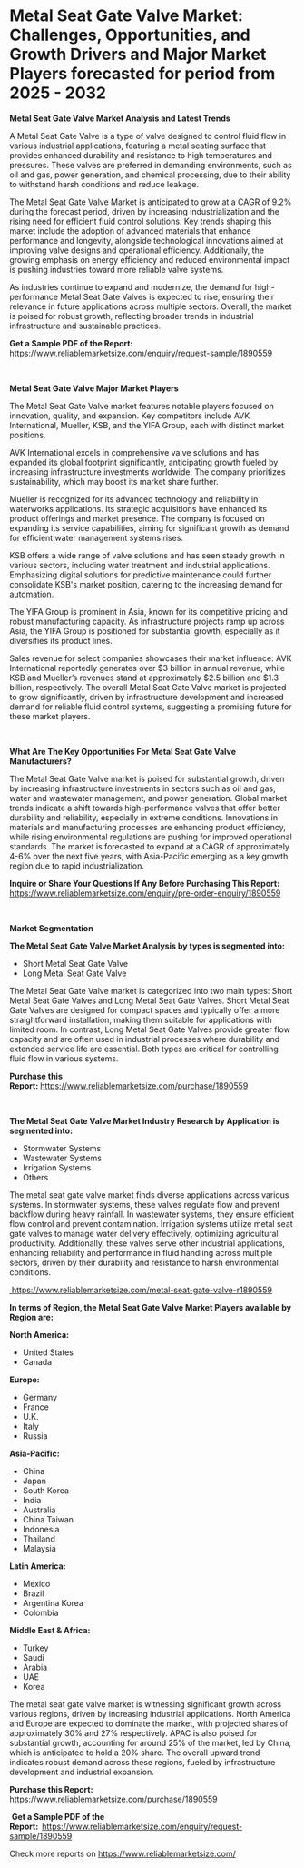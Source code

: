 <p><h1>Metal Seat Gate Valve Market: Challenges, Opportunities, and Growth Drivers and Major Market Players forecasted for period from 2025 - 2032</h1></p><p><strong>Metal Seat Gate Valve Market Analysis and Latest Trends</strong></p>
<p><p>A Metal Seat Gate Valve is a type of valve designed to control fluid flow in various industrial applications, featuring a metal seating surface that provides enhanced durability and resistance to high temperatures and pressures. These valves are preferred in demanding environments, such as oil and gas, power generation, and chemical processing, due to their ability to withstand harsh conditions and reduce leakage.</p><p>The Metal Seat Gate Valve Market is anticipated to grow at a CAGR of 9.2% during the forecast period, driven by increasing industrialization and the rising need for efficient fluid control solutions. Key trends shaping this market include the adoption of advanced materials that enhance performance and longevity, alongside technological innovations aimed at improving valve designs and operational efficiency. Additionally, the growing emphasis on energy efficiency and reduced environmental impact is pushing industries toward more reliable valve systems. </p><p>As industries continue to expand and modernize, the demand for high-performance Metal Seat Gate Valves is expected to rise, ensuring their relevance in future applications across multiple sectors. Overall, the market is poised for robust growth, reflecting broader trends in industrial infrastructure and sustainable practices.</p></p>
<p><strong>Get a Sample PDF of the Report:&nbsp;</strong> <a href="https://www.reliablemarketsize.com/enquiry/request-sample/1890559?utm_campaign=3537&utm_medium=2&utm_source=Github&utm_content=ia&utm_term=11042025&utm_id=metal-seat-gate-valve">https://www.reliablemarketsize.com/enquiry/request-sample/1890559</a></p>
<p>&nbsp;</p>
<p><strong>Metal Seat Gate Valve Major Market Players</strong></p>
<p><p>The Metal Seat Gate Valve market features notable players focused on innovation, quality, and expansion. Key competitors include AVK International, Mueller, KSB, and the YIFA Group, each with distinct market positions.</p><p>AVK International excels in comprehensive valve solutions and has expanded its global footprint significantly, anticipating growth fueled by increasing infrastructure investments worldwide. The company prioritizes sustainability, which may boost its market share further.</p><p>Mueller is recognized for its advanced technology and reliability in waterworks applications. Its strategic acquisitions have enhanced its product offerings and market presence. The company is focused on expanding its service capabilities, aiming for significant growth as demand for efficient water management systems rises.</p><p>KSB offers a wide range of valve solutions and has seen steady growth in various sectors, including water treatment and industrial applications. Emphasizing digital solutions for predictive maintenance could further consolidate KSB's market position, catering to the increasing demand for automation.</p><p>The YIFA Group is prominent in Asia, known for its competitive pricing and robust manufacturing capacity. As infrastructure projects ramp up across Asia, the YIFA Group is positioned for substantial growth, especially as it diversifies its product lines.</p><p>Sales revenue for select companies showcases their market influence: AVK International reportedly generates over $3 billion in annual revenue, while KSB and Mueller’s revenues stand at approximately $2.5 billion and $1.3 billion, respectively. The overall Metal Seat Gate Valve market is projected to grow significantly, driven by infrastructure development and increased demand for reliable fluid control systems, suggesting a promising future for these market players.</p></p>
<p>&nbsp;</p>
<p><strong>What Are The Key Opportunities For Metal Seat Gate Valve Manufacturers?</strong></p>
<p><p>The Metal Seat Gate Valve market is poised for substantial growth, driven by increasing infrastructure investments in sectors such as oil and gas, water and wastewater management, and power generation. Global market trends indicate a shift towards high-performance valves that offer better durability and reliability, especially in extreme conditions. Innovations in materials and manufacturing processes are enhancing product efficiency, while rising environmental regulations are pushing for improved operational standards. The market is forecasted to expand at a CAGR of approximately 4-6% over the next five years, with Asia-Pacific emerging as a key growth region due to rapid industrialization.</p></p>
<p><strong>Inquire or Share Your Questions If Any Before Purchasing This Report:</strong> <a href="https://www.reliablemarketsize.com/enquiry/pre-order-enquiry/1890559?utm_campaign=3537&utm_medium=2&utm_source=Github&utm_content=ia&utm_term=11042025&utm_id=metal-seat-gate-valve">https://www.reliablemarketsize.com/enquiry/pre-order-enquiry/1890559</a></p>
<p>&nbsp;</p>
<p><strong>Market Segmentation</strong></p>
<p><strong>The Metal Seat Gate Valve Market Analysis by types is segmented into:</strong></p>
<p><ul><li>Short Metal Seat Gate Valve</li><li>Long Metal Seat Gate Valve</li></ul></p>
<p><p>The Metal Seat Gate Valve market is categorized into two main types: Short Metal Seat Gate Valves and Long Metal Seat Gate Valves. Short Metal Seat Gate Valves are designed for compact spaces and typically offer a more straightforward installation, making them suitable for applications with limited room. In contrast, Long Metal Seat Gate Valves provide greater flow capacity and are often used in industrial processes where durability and extended service life are essential. Both types are critical for controlling fluid flow in various systems.</p></p>
<p><strong>Purchase this Report:&nbsp;</strong><a href="https://www.reliablemarketsize.com/purchase/1890559?utm_campaign=3537&utm_medium=2&utm_source=Github&utm_content=ia&utm_term=11042025&utm_id=metal-seat-gate-valve">https://www.reliablemarketsize.com/purchase/1890559</a></p>
<p>&nbsp;</p>
<p><strong>The Metal Seat Gate Valve Market Industry Research by Application is segmented into:</strong></p>
<p><ul><li>Stormwater Systems</li><li>Wastewater Systems</li><li>Irrigation Systems</li><li>Others</li></ul></p>
<p><p>The metal seat gate valve market finds diverse applications across various systems. In stormwater systems, these valves regulate flow and prevent backflow during heavy rainfall. In wastewater systems, they ensure efficient flow control and prevent contamination. Irrigation systems utilize metal seat gate valves to manage water delivery effectively, optimizing agricultural productivity. Additionally, these valves serve other industrial applications, enhancing reliability and performance in fluid handling across multiple sectors, driven by their durability and resistance to harsh environmental conditions.</p></p>
<p><a href="https://www.reliablemarketsize.com/metal-seat-gate-valve-r1890559?utm_campaign=3537&utm_medium=2&utm_source=Github&utm_content=ia&utm_term=11042025&utm_id=metal-seat-gate-valve">&nbsp;https://www.reliablemarketsize.com/metal-seat-gate-valve-r1890559</a></p>
<p><strong>In terms of Region, the Metal Seat Gate Valve Market Players available by Region are:</strong></p>
<p>
    <p> <strong> North America: </strong>
        <ul>
            <li>United States</li>
            <li>Canada</li>
        </ul>
        </p> 
    <p> <strong> Europe: </strong>
        <ul>
            <li>Germany</li>
            <li>France</li>
            <li>U.K.</li>
            <li>Italy</li>
            <li>Russia</li>
        </ul>
        </p> 
    <p> <strong> Asia-Pacific: </strong>
        <ul>
            <li>China</li>
            <li>Japan</li>
            <li>South Korea</li>
            <li>India</li>
            <li>Australia</li>
            <li>China Taiwan</li>
            <li>Indonesia</li>
            <li>Thailand</li>
            <li>Malaysia</li>
        </ul>
        </p> 
    <p> <strong> Latin America: </strong>
        <ul>
            <li>Mexico</li>
            <li>Brazil</li>
            <li>Argentina Korea</li>
            <li>Colombia</li>
        </ul>
        </p> 
    <p> <strong> Middle East & Africa: </strong>
        <ul>
            <li>Turkey</li>
            <li>Saudi</li>
            <li>Arabia</li>
            <li>UAE</li>
            <li>Korea</li>
        </ul>
    </p>
    </p>
<p><p>The metal seat gate valve market is witnessing significant growth across various regions, driven by increasing industrial applications. North America and Europe are expected to dominate the market, with projected shares of approximately 30% and 27% respectively. APAC is also poised for substantial growth, accounting for around 25% of the market, led by China, which is anticipated to hold a 20% share. The overall upward trend indicates robust demand across these regions, fueled by infrastructure development and industrial expansion.</p></p>
<p><strong>Purchase this Report: </strong><a href="https://www.reliablemarketsize.com/purchase/1890559?utm_campaign=3537&utm_medium=2&utm_source=Github&utm_content=ia&utm_term=11042025&utm_id=metal-seat-gate-valve">https://www.reliablemarketsize.com/purchase/1890559</a></p>
<p>&nbsp;<strong>Get a Sample PDF of the Report:&nbsp;&nbsp;</strong><a href="https://www.reliablemarketsize.com/enquiry/request-sample/1890559?utm_campaign=3537&utm_medium=2&utm_source=Github&utm_content=ia&utm_term=11042025&utm_id=metal-seat-gate-valve">https://www.reliablemarketsize.com/enquiry/request-sample/1890559</a></p>
<p><strong></strong></p>
<p>Check more reports on <a href="https://www.reliablemarketsize.com/?utm_campaign=3537&utm_medium=2&utm_source=Github&utm_content=ia&utm_term=11042025&utm_id=metal-seat-gate-valve">https://www.reliablemarketsize.com/</a></p>